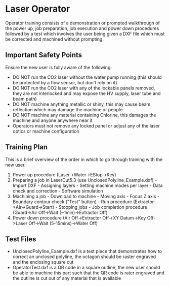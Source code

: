Laser Operator
==============

Operator training consists of a demonstration or prompted walkthrough of the power up, job preparation, job execution and power down procedures followed by a test which involves the user being given a DXF file which must be corrected and machined without prompting.

Important Safety Points
-----------------------

Ensure the new user is fully aware of the following:

  -  DO NOT run the CO2 laser without the water pump running (this should be protected by a flow sensor, but don't rely on it)
  -  DO NOT run the CO2 laser with any of the lockable panels removed, they are not interlocked and may expose the HV supply, laser tube and beam path)
  -  DO NOT machine anything metallic or shiny, this may cause beam reflection which may damage the machine or people
  -  DO NOT machine any material containing Chlorine, this damages the machine and anyone anywhere near it
  -  Operators must not remove any locked panel or adjust any of the laser optics or machine configuration

Training Plan
-------------

This is a brief overview of the order in which to go through training with the new user.

  1.  Power up procedure (Laser->Water->EStop->Key)
  2.  Preparing a job in LaserCut5.3 (use UnclosedPolyline_Example.dxf)
    -  Import DXF
    -  Assigning layers
    -  Setting machine modes per layer
    -  Data check and correction
    -  Software simulation
  3.  Machining a job
    -  Download to machine
    -  Moving axis
    -  Focus Z axis
    -  Boundary contour check ("Test" button)
    -  Run procedure (Extractor->Air->Guard->Start)
    -  Stopping jobs
    -  Job completion procedure (Guard->Air Off->Wait (~1min)->Extractor Off)
  4.  Power down procedure (Air Off->Extractor Off->XY Datum->Key Off->Laser Off->Wait (5-15mins)->Water Off)

Test Files
----------

  -  UnclosedPolyline_Example.dxf is a test piece that demonstrates how to correct an unclosed polyline, the octagon should be raster engraved and the enclosing square cut
  -  OperatorTest.dxf is a QR code in a square outline, the new user should be able to machine this part such that the QR code is rater engraved and the outline is cut out of any material that is available
